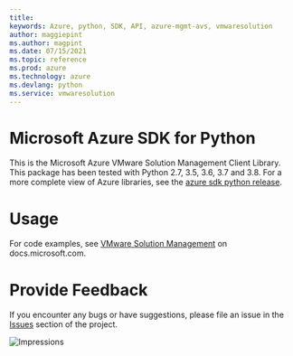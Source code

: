 ```yaml
---
title: 
keywords: Azure, python, SDK, API, azure-mgmt-avs, vmwaresolution
author: maggiepint
ms.author: magpint
ms.date: 07/15/2021
ms.topic: reference
ms.prod: azure
ms.technology: azure
ms.devlang: python
ms.service: vmwaresolution
---
```


# Microsoft Azure SDK for Python

This is the Microsoft Azure VMware Solution Management Client Library.
This package has been tested with Python 2.7, 3.5, 3.6, 3.7 and 3.8.
For a more complete view of Azure libraries, see the [azure sdk python release](https://aka.ms/azsdk/python/all).


# Usage

For code examples, see [VMware Solution Management](https://docs.microsoft.com/python/api/overview/azure/)
on docs.microsoft.com.


# Provide Feedback

If you encounter any bugs or have suggestions, please file an issue in the
[Issues](https://github.com/Azure/azure-sdk-for-python/issues)
section of the project.


![Impressions](https://azure-sdk-impressions.azurewebsites.net/api/impressions/azure-sdk-for-python%2Fazure-mgmt-avs%2FREADME.png)

